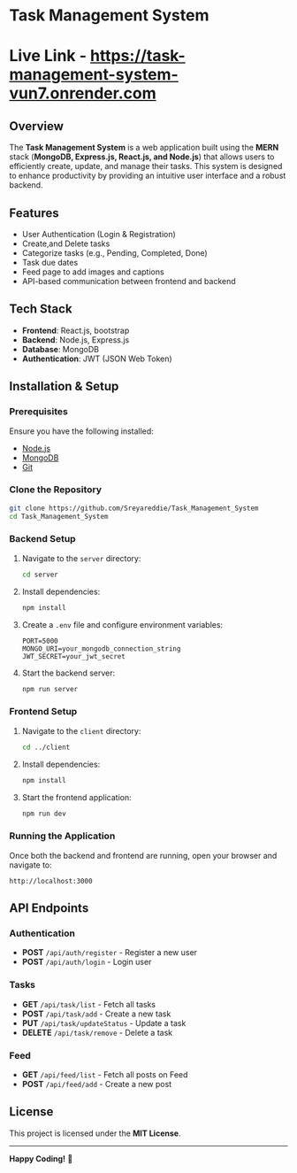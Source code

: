 # Task Management System
# Live Link - https://task-management-system-vun7.onrender.com
## Overview
The **Task Management System** is a web application built using the **MERN** stack (**MongoDB, Express.js, React.js, and Node.js**) that allows users to efficiently create, update, and manage their tasks. This system is designed to enhance productivity by providing an intuitive user interface and a robust backend.

## Features
- User Authentication (Login & Registration)
- Create,and Delete tasks
- Categorize tasks (e.g., Pending, Completed, Done)
- Task due dates
- Feed page to add images and captions
- API-based communication between frontend and backend

## Tech Stack
- **Frontend**: React.js, bootstrap
- **Backend**: Node.js, Express.js
- **Database**: MongoDB
- **Authentication**: JWT (JSON Web Token)

## Installation & Setup
### Prerequisites
Ensure you have the following installed:
- [Node.js](https://nodejs.org/)
- [MongoDB](https://www.mongodb.com/)
- [Git](https://git-scm.com/)

### Clone the Repository
```bash
git clone https://github.com/Sreyareddie/Task_Management_System
cd Task_Management_System
```

### Backend Setup
1. Navigate to the `server` directory:
   ```bash
   cd server
   ```
2. Install dependencies:
   ```bash
   npm install
   ```
3. Create a `.env` file and configure environment variables:
   ```plaintext
   PORT=5000
   MONGO_URI=your_mongodb_connection_string
   JWT_SECRET=your_jwt_secret
   ```
4. Start the backend server:
   ```bash
   npm run server
   ```

### Frontend Setup
1. Navigate to the `client` directory:
   ```bash
   cd ../client
   ```
2. Install dependencies:
   ```bash
   npm install
   ```
3. Start the frontend application:
   ```bash
   npm run dev
   ```

### Running the Application
Once both the backend and frontend are running, open your browser and navigate to:
```
http://localhost:3000
```

## API Endpoints
### Authentication
- **POST** `/api/auth/register` - Register a new user
- **POST** `/api/auth/login` - Login user

### Tasks
- **GET** `/api/task/list` - Fetch all tasks
- **POST** `/api/task/add` - Create a new task
- **PUT** `/api/task/updateStatus` - Update a task
- **DELETE** `/api/task/remove` - Delete a task
  
### Feed
- **GET** `/api/feed/list` - Fetch all posts on Feed
- **POST** `/api/feed/add` - Create a new post


## License
This project is licensed under the **MIT License**.

---
**Happy Coding!** 🚀

